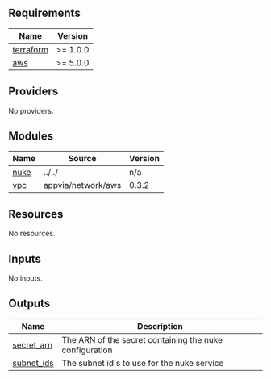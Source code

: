 <!-- BEGIN_TF_DOCS -->
## Requirements

| Name | Version |
|------|---------|
| <a name="requirement_terraform"></a> [terraform](#requirement\_terraform) | >= 1.0.0 |
| <a name="requirement_aws"></a> [aws](#requirement\_aws) | >= 5.0.0 |

## Providers

No providers.

## Modules

| Name | Source | Version |
|------|--------|---------|
| <a name="module_nuke"></a> [nuke](#module\_nuke) | ../../ | n/a |
| <a name="module_vpc"></a> [vpc](#module\_vpc) | appvia/network/aws | 0.3.2 |

## Resources

No resources.

## Inputs

No inputs.

## Outputs

| Name | Description |
|------|-------------|
| <a name="output_secret_arn"></a> [secret\_arn](#output\_secret\_arn) | The ARN of the secret containing the nuke configuration |
| <a name="output_subnet_ids"></a> [subnet\_ids](#output\_subnet\_ids) | The subnet id's to use for the nuke service |
<!-- END_TF_DOCS -->